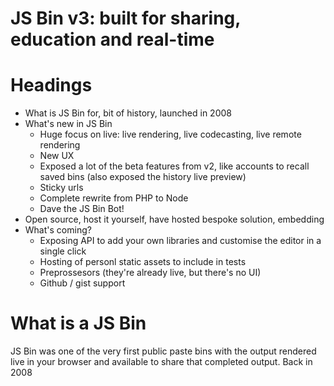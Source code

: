 # JS Bin v3: built for sharing, education and real-time

# Headings

- What is JS Bin for, bit of history, launched in 2008
- What's new in JS Bin
  - Huge focus on live: live rendering, live codecasting, live remote rendering
  - New UX
  - Exposed a lot of the beta features from v2, like accounts to recall saved bins (also exposed the history live preview)
  - Sticky urls
  - Complete rewrite from PHP to Node
  - Dave the JS Bin Bot!
- Open source, host it yourself, have hosted bespoke solution, embedding
- What's coming?
  - Exposing API to add your own libraries and customise the editor in a single click
  - Hosting of personl static assets to include in tests
  - Preprossesors (they're already live, but there's no UI)
  - Github / gist support

# What is a JS Bin

JS Bin was one of the very first public paste bins with the output rendered live in your browser and available to share that completed output. Back in 2008
